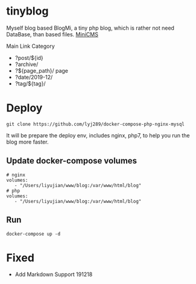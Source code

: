 # tinyblog

Myself blog based BlogMi, a tiny php blog, which is rather not need DataBase, than based files. [MiniCMS](https://github.com/bg5sbk/MiniCMS)

Main Link Category
- ?post/${id}
- ?archive/
- ?${page_path}/  page
- ?date/2019-12/
- ?tag/${tag}/

# Deploy

```
git clone https://github.com/lyj289/docker-compose-php-nginx-mysql
```
It will be prepare the deploy env, includes nginx, php7, to help you run the blog more faster.

## Update docker-compose volumes
```
# nginx
volumes:
   - "/Users/liyujian/www/blog:/var/www/html/blog"
# php
volumes:
   - "/Users/liyujian/www/blog:/var/www/html/blog"
```
## Run
```
docker-compose up -d
```

# Fixed
- Add Markdown Support 191218

